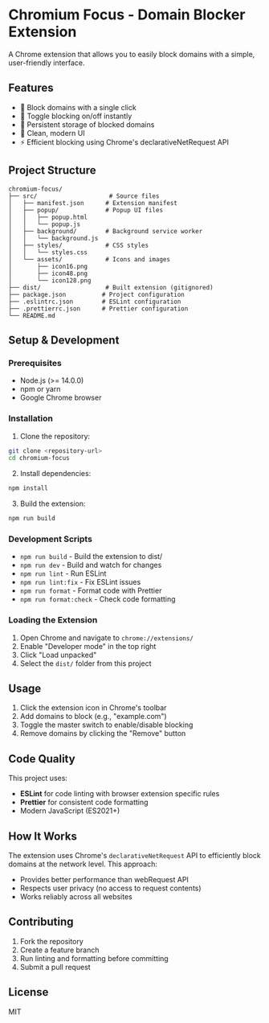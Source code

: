 # Chromium Focus - Domain Blocker Extension

A Chrome extension that allows you to easily block domains with a simple, user-friendly interface.

## Features

- 🚫 Block domains with a single click
- 🔄 Toggle blocking on/off instantly
- 💾 Persistent storage of blocked domains
- 🎨 Clean, modern UI
- ⚡ Efficient blocking using Chrome's declarativeNetRequest API

## Project Structure

```
chromium-focus/
├── src/                    # Source files
│   ├── manifest.json      # Extension manifest
│   ├── popup/             # Popup UI files
│   │   ├── popup.html
│   │   └── popup.js
│   ├── background/        # Background service worker
│   │   └── background.js
│   ├── styles/            # CSS styles
│   │   └── styles.css
│   └── assets/            # Icons and images
│       ├── icon16.png
│       ├── icon48.png
│       └── icon128.png
├── dist/                  # Built extension (gitignored)
├── package.json          # Project configuration
├── .eslintrc.json        # ESLint configuration
├── .prettierrc.json      # Prettier configuration
└── README.md

```

## Setup & Development

### Prerequisites

- Node.js (>= 14.0.0)
- npm or yarn
- Google Chrome browser

### Installation

1. Clone the repository:
```bash
git clone <repository-url>
cd chromium-focus
```

2. Install dependencies:
```bash
npm install
```

3. Build the extension:
```bash
npm run build
```

### Development Scripts

- `npm run build` - Build the extension to dist/
- `npm run dev` - Build and watch for changes
- `npm run lint` - Run ESLint
- `npm run lint:fix` - Fix ESLint issues
- `npm run format` - Format code with Prettier
- `npm run format:check` - Check code formatting

### Loading the Extension

1. Open Chrome and navigate to `chrome://extensions/`
2. Enable "Developer mode" in the top right
3. Click "Load unpacked"
4. Select the `dist/` folder from this project

## Usage

1. Click the extension icon in Chrome's toolbar
2. Add domains to block (e.g., "example.com")
3. Toggle the master switch to enable/disable blocking
4. Remove domains by clicking the "Remove" button

## Code Quality

This project uses:
- **ESLint** for code linting with browser extension specific rules
- **Prettier** for consistent code formatting
- Modern JavaScript (ES2021+)

## How It Works

The extension uses Chrome's `declarativeNetRequest` API to efficiently block domains at the network level. This approach:
- Provides better performance than webRequest API
- Respects user privacy (no access to request contents)
- Works reliably across all websites

## Contributing

1. Fork the repository
2. Create a feature branch
3. Run linting and formatting before committing
4. Submit a pull request

## License

MIT
